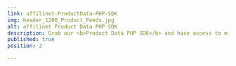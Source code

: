 ```yaml
---
link: affilinet-ProductData-PHP-SDK
img: header_1200_Product_Feeds.jpg
alt: affilinet Product Data PHP SDK
description: Grab our <b>Product Data PHP SDK</b> and have access to millions of products within minutes.
published: true
position: 2

---
```

